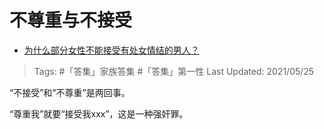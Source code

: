 # 不尊重与不接受

- [为什么部分女性不能接受有处女情结的男人？](https://www.zhihu.com/question/413996947/answer/1409370789)

>Tags: #「答集」家族答集 #「答集」第一性 
>Last Updated: 2021/05/25

“不接受”和“不尊重”是两回事。

“尊重我”就要“接受我xxx”，这是一种强奸罪。